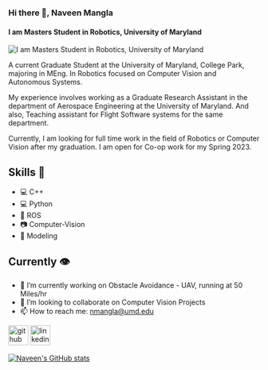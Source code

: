 ### Hi there 👋, Naveen Mangla
#### I am Masters Student in Robotics, University of Maryland
![I am Masters Student in Robotics, University of Maryland](https://media-exp1.licdn.com/dms/image/C4E16AQHHYmO4iVJWzw/profile-displaybackgroundimage-shrink_350_1400/0/1636211618780?e=1670457600&v=beta&t=xbk-FfU45Cwi7Fos2JBkRSvqUvz1DsQQ1n-xBEranIM)

A current Graduate Student at the University of Maryland, College Park, majoring in MEng. In Robotics focused on Computer Vision and Autonomous Systems.

My experience involves working as a Graduate Research Assistant in the department of Aerospace Engineering at the University of Maryland. And also, Teaching assistant for Flight Software systems for the same department.

Currently, I am looking for full time work in the field of Robotics or Computer Vision after my graduation. I am open for Co-op work for my Spring 2023.

## Skills 🦾
- 💻 C++ 
- 💻 Python 
- 🤖 ROS 
- 📷 Computer-Vision
- 🚙 Modeling

## Currently 👁️
- 🔭 I’m currently working on Obstacle Avoidance - UAV, running at 50 Miles/hr 
- 👯 I’m looking to collaborate on Computer Vision Projects  
- 📫 How to reach me: nmangla@umd.edu 


[<img src='https://cdn.jsdelivr.net/npm/simple-icons@3.0.1/icons/github.svg' alt='github' height='40'>](https://github.com/https://github.com/nvnmangla)  [<img src='https://cdn.jsdelivr.net/npm/simple-icons@3.0.1/icons/linkedin.svg' alt='linkedin' height='40'>](https://www.linkedin.com/in/https://www.linkedin.com/in/naveen-mangla-68a516172//)  

[![Naveen's GitHub stats](https://github-readme-stats.vercel.app/api?username=nvnmangla)](https://github.com/nvnmangla/github-readme-stats)
<!---
nvnmangla/nvnmangla is a ✨ special ✨ repository because its `README.md` (this file) appears on your GitHub profile.
You can click the Preview link to take a look at your changes.
--->
